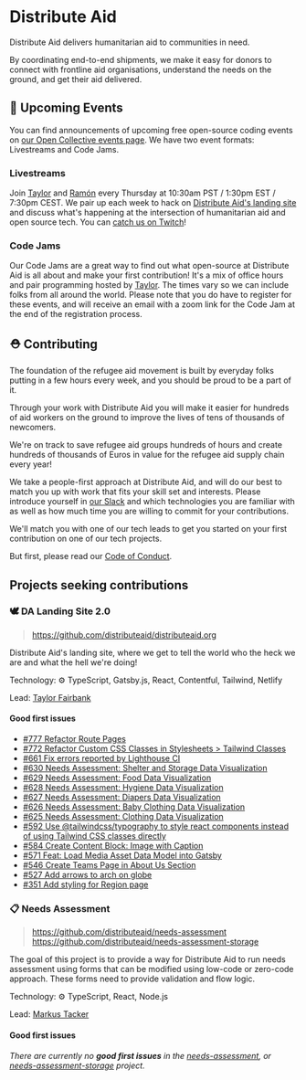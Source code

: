 # Distribute Aid

Distribute Aid delivers humanitarian aid to communities in need.

By coordinating end-to-end shipments, we make it easy for donors to connect with frontline aid organisations, understand the needs on the ground, and get their aid delivered.

## 📅 Upcoming Events

You can find announcements of upcoming free open-source coding events on [our Open Collective events page](https://opencollective.com/distribute-aid-usa/events). We have two event formats: Livestreams and Code Jams.

### Livestreams

Join [Taylor](https://twitter.com/borderless_dev) and [Ramón](https://twitter.com/hola_soy_milk) every Thursday at 10:30am PST / 1:30pm EST / 7:30pm CEST. We pair up each week to hack on [Distribute Aid's landing site](https://github.com/distributeaid/distributeaid.org) and discuss what's happening at the intersection of humanitarian aid and open source tech. You can [catch us on Twitch](https://www.twitch.tv/DistributeAid)!

### Code Jams

Our Code Jams are a great way to find out what open-source at Distribute Aid is all about and make your first contribution! It's a mix of office hours and pair programming hosted by [Taylor](https://twitter.com/borderless_dev). The times vary so we can include folks from all around the world. Please note that you do have to register for these events, and will receive an email with a zoom link for the Code Jam at the end of the registration process.

## ⛑️ Contributing

The foundation of the refugee aid movement is built by
everyday folks putting in a few hours every week, and you should be proud to be
a part of it.

Through your work with Distribute Aid you will make it easier for hundreds of
aid workers on the ground to improve the lives of tens of thousands of
newcomers.

We're on track to save
refugee aid groups hundreds of hours and create hundreds of thousands of Euros
in value for the refugee aid supply chain every year!

We take a people-first approach at Distribute Aid, and will do our best to match
you up with work that fits your skill set and interests. Please introduce
yourself in [our Slack](https://distributeaid.github.io/slack-invite-link/) and
which technologies you are familiar with as well as how much time you are
willing to commit for your contributions.

We'll match you with one of our tech leads to get you started on your first
contribution on one of our tech projects.

But first, please read our [Code of Conduct](https://github.com/distributeaid/.github/blob/saga/CODE_OF_CONDUCT.md).

## Projects seeking contributions

### 🕊️ DA Landing Site 2.0

> <https://github.com/distributeaid/distributeaid.org>

Distribute Aid's landing site, where we get to tell the world who the heck we are and what the hell we're doing!

Technology: ⚙ TypeScript, Gatsby.js, React, Contentful, Tailwind, Netlify

Lead: [Taylor Fairbank](https://github.com/jtfairbank)

#### Good first issues

<!-- embed-issues distributeaid.org -->
- [#777 Refactor Route Pages](https://github.com/distributeaid/distributeaid.org/issues/777)
- [#772 Refactor Custom CSS Classes in Stylesheets > Tailwind Classes](https://github.com/distributeaid/distributeaid.org/issues/772)
- [#661 Fix errors reported by Lighthouse CI](https://github.com/distributeaid/distributeaid.org/issues/661)
- [#630 Needs Assessment: Shelter and Storage Data Visualization](https://github.com/distributeaid/distributeaid.org/issues/630)
- [#629 Needs Assessment: Food Data Visualization](https://github.com/distributeaid/distributeaid.org/issues/629)
- [#628 Needs Assessment: Hygiene Data Visualization](https://github.com/distributeaid/distributeaid.org/issues/628)
- [#627 Needs Assessment: Diapers Data Visualization](https://github.com/distributeaid/distributeaid.org/issues/627)
- [#626 Needs Assessment: Baby Clothing Data Visualization](https://github.com/distributeaid/distributeaid.org/issues/626)
- [#625 Needs Assessment: Clothing Data Visualization](https://github.com/distributeaid/distributeaid.org/issues/625)
- [#592 Use @tailwindcss/typography to style react components instead of using Tailwind CSS classes directly](https://github.com/distributeaid/distributeaid.org/issues/592)
- [#584 Create Content Block: Image with Caption](https://github.com/distributeaid/distributeaid.org/issues/584)
- [#571 Feat: Load Media Asset Data Model into Gatsby](https://github.com/distributeaid/distributeaid.org/issues/571)
- [#546 Create Teams Page in About Us Section](https://github.com/distributeaid/distributeaid.org/issues/546)
- [#527 Add arrows to arch on globe](https://github.com/distributeaid/distributeaid.org/issues/527)
- [#351 Add styling for Region page](https://github.com/distributeaid/distributeaid.org/issues/351)
<!-- embed-issues-end -->

### 📋 Needs Assessment

> <https://github.com/distributeaid/needs-assessment>  
> <https://github.com/distributeaid/needs-assessment-storage>

The goal of this project is to provide a way for Distribute Aid to run needs assessment using forms that can be modified using low-code or zero-code approach. These forms need to provide validation and flow logic.

Technology: ⚙ TypeScript, React, Node.js

Lead: [Markus Tacker](https://github.com/coderbyheart)

#### Good first issues

<!-- embed-issues needs-assessment,needs-assessment-storage -->
*There are currently no **good first issues** in the [needs-assessment](https://github.com/distributeaid/needs-assessment/issues?q=is%3Aissue+label%3A%22good+first+issue%22+is%3Aopen), or [needs-assessment-storage](https://github.com/distributeaid/needs-assessment-storage/issues?q=is%3Aissue+label%3A%22good+first+issue%22+is%3Aopen) project.*
<!-- embed-issues-end -->
